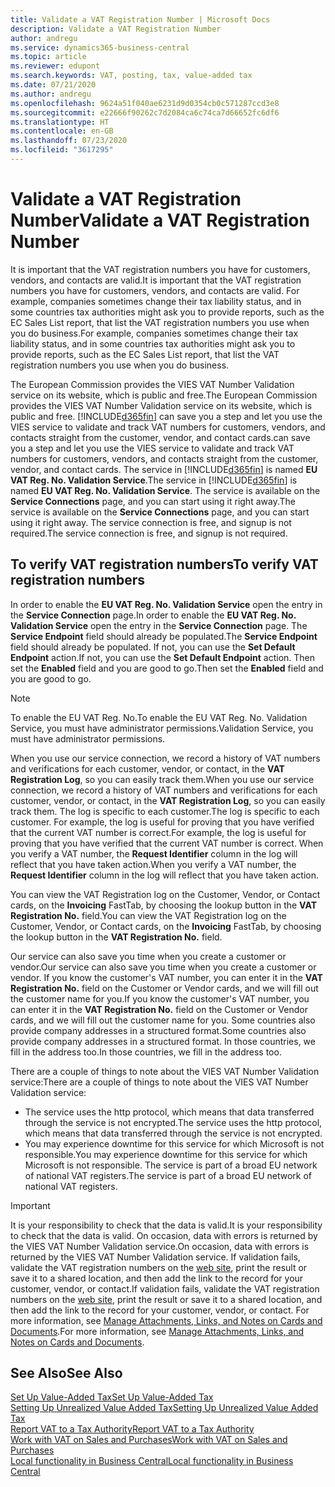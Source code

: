 ```yaml
---
title: Validate a VAT Registration Number | Microsoft Docs
description: Validate a VAT Registration Number
author: andregu
ms.service: dynamics365-business-central
ms.topic: article
ms.reviewer: edupont
ms.search.keywords: VAT, posting, tax, value-added tax
ms.date: 07/21/2020
ms.author: andregu
ms.openlocfilehash: 9624a51f040ae6231d9d0354cb0c571287ccd3e8
ms.sourcegitcommit: e22666f90262c7d2084ca6c74ca7d66652fc6df6
ms.translationtype: HT
ms.contentlocale: en-GB
ms.lasthandoff: 07/23/2020
ms.locfileid: "3617295"
---
```

# <a name="validate-a-vat-registration-number"></a><span data-ttu-id="8231d-103">Validate a VAT Registration Number</span><span class="sxs-lookup"><span data-stu-id="8231d-103">Validate a VAT Registration Number</span></span>

<span data-ttu-id="8231d-104">It is important that the VAT registration numbers you have for customers, vendors, and contacts are valid.</span><span class="sxs-lookup"><span data-stu-id="8231d-104">It is important that the VAT registration numbers you have for customers, vendors, and contacts are valid.</span></span> <span data-ttu-id="8231d-105">For example, companies sometimes change their tax liability status, and in some countries tax authorities might ask you to provide reports, such as the EC Sales List report, that list the VAT registration numbers you use when you do business.</span><span class="sxs-lookup"><span data-stu-id="8231d-105">For example, companies sometimes change their tax liability status, and in some countries tax authorities might ask you to provide reports, such as the EC Sales List report, that list the VAT registration numbers you use when you do business.</span></span>

<span data-ttu-id="8231d-106">The European Commission provides the VIES VAT Number Validation service on its website, which is public and free.</span><span class="sxs-lookup"><span data-stu-id="8231d-106">The European Commission provides the VIES VAT Number Validation service on its website, which is public and free.</span></span> [!INCLUDE[d365fin](includes/d365fin_md.md)] <span data-ttu-id="8231d-107">can save you a step and let you use the VIES service to validate and track VAT numbers for customers, vendors, and contacts straight from the customer, vendor, and contact cards.</span><span class="sxs-lookup"><span data-stu-id="8231d-107">can save you a step and let you use the VIES service to validate and track VAT numbers for customers, vendors, and contacts straight from the customer, vendor, and contact cards.</span></span> <span data-ttu-id="8231d-108">The service in [!INCLUDE[d365fin](includes/d365fin_md.md)] is named **EU VAT Reg. No. Validation Service**.</span><span class="sxs-lookup"><span data-stu-id="8231d-108">The service in [!INCLUDE[d365fin](includes/d365fin_md.md)] is named **EU VAT Reg. No. Validation Service**.</span></span> <span data-ttu-id="8231d-109">The service is available on the **Service Connections** page, and you can start using it right away.</span><span class="sxs-lookup"><span data-stu-id="8231d-109">The service is available on the **Service Connections** page, and you can start using it right away.</span></span> <span data-ttu-id="8231d-110">The service connection is free, and signup is not required.</span><span class="sxs-lookup"><span data-stu-id="8231d-110">The service connection is free, and signup is not required.</span></span>

## <a name="to-verify-vat-registration-numbers"></a><span data-ttu-id="8231d-111">To verify VAT registration numbers</span><span class="sxs-lookup"><span data-stu-id="8231d-111">To verify VAT registration numbers</span></span>

<span data-ttu-id="8231d-112">In order to enable the **EU VAT Reg. No. Validation Service** open the entry in the **Service Connection** page.</span><span class="sxs-lookup"><span data-stu-id="8231d-112">In order to enable the **EU VAT Reg. No. Validation Service** open the entry in the **Service Connection** page.</span></span> <span data-ttu-id="8231d-113">The **Service Endpoint** field should already be populated.</span><span class="sxs-lookup"><span data-stu-id="8231d-113">The **Service Endpoint** field should already be populated.</span></span> <span data-ttu-id="8231d-114">If not, you can use the **Set Default Endpoint** action.</span><span class="sxs-lookup"><span data-stu-id="8231d-114">If not, you can use the **Set Default Endpoint** action.</span></span> <span data-ttu-id="8231d-115">Then set the **Enabled** field and you are good to go.</span><span class="sxs-lookup"><span data-stu-id="8231d-115">Then set the **Enabled** field and you are good to go.</span></span>

> [!NOTE]
> <span data-ttu-id="8231d-116">To enable the EU VAT Reg. No.</span><span class="sxs-lookup"><span data-stu-id="8231d-116">To enable the EU VAT Reg. No.</span></span> <span data-ttu-id="8231d-117">Validation Service, you must have administrator permissions.</span><span class="sxs-lookup"><span data-stu-id="8231d-117">Validation Service, you must have administrator permissions.</span></span>

<span data-ttu-id="8231d-118">When you use our service connection, we record a history of VAT numbers and verifications for each customer, vendor, or contact, in the **VAT Registration Log**, so you can easily track them.</span><span class="sxs-lookup"><span data-stu-id="8231d-118">When you use our service connection, we record a history of VAT numbers and verifications for each customer, vendor, or contact, in the **VAT Registration Log**, so you can easily track them.</span></span> <span data-ttu-id="8231d-119">The log is specific to each customer.</span><span class="sxs-lookup"><span data-stu-id="8231d-119">The log is specific to each customer.</span></span> <span data-ttu-id="8231d-120">For example, the log is useful for proving that you have verified that the current VAT number is correct.</span><span class="sxs-lookup"><span data-stu-id="8231d-120">For example, the log is useful for proving that you have verified that the current VAT number is correct.</span></span> <span data-ttu-id="8231d-121">When you verify a VAT number, the **Request Identifier** column in the log will reflect that you have taken action.</span><span class="sxs-lookup"><span data-stu-id="8231d-121">When you verify a VAT number, the **Request Identifier** column in the log will reflect that you have taken action.</span></span>

<span data-ttu-id="8231d-122">You can view the VAT Registration log on the Customer, Vendor, or Contact cards, on the **Invoicing** FastTab, by choosing the lookup button in the **VAT Registration No.** field.</span><span class="sxs-lookup"><span data-stu-id="8231d-122">You can view the VAT Registration log on the Customer, Vendor, or Contact cards, on the **Invoicing** FastTab, by choosing the lookup button in the **VAT Registration No.** field.</span></span>  

<span data-ttu-id="8231d-123">Our service can also save you time when you create a customer or vendor.</span><span class="sxs-lookup"><span data-stu-id="8231d-123">Our service can also save you time when you create a customer or vendor.</span></span> <span data-ttu-id="8231d-124">If you know the customer's VAT number, you can enter it in the **VAT Registration No.** field on the Customer or Vendor cards, and we will fill out the customer name for you.</span><span class="sxs-lookup"><span data-stu-id="8231d-124">If you know the customer's VAT number, you can enter it in the **VAT Registration No.** field on the Customer or Vendor cards, and we will fill out the customer name for you.</span></span> <span data-ttu-id="8231d-125">Some countries also provide company addresses in a structured format.</span><span class="sxs-lookup"><span data-stu-id="8231d-125">Some countries also provide company addresses in a structured format.</span></span> <span data-ttu-id="8231d-126">In those countries, we fill in the address too.</span><span class="sxs-lookup"><span data-stu-id="8231d-126">In those countries, we fill in the address too.</span></span>  

<span data-ttu-id="8231d-127">There are a couple of things to note about the VIES VAT Number Validation service:</span><span class="sxs-lookup"><span data-stu-id="8231d-127">There are a couple of things to note about the VIES VAT Number Validation service:</span></span>

* <span data-ttu-id="8231d-128">The service uses the http protocol, which means that data transferred through the service is not encrypted.</span><span class="sxs-lookup"><span data-stu-id="8231d-128">The service uses the http protocol, which means that data transferred through the service is not encrypted.</span></span>  
* <span data-ttu-id="8231d-129">You may experience downtime for this service for which Microsoft is not responsible.</span><span class="sxs-lookup"><span data-stu-id="8231d-129">You may experience downtime for this service for which Microsoft is not responsible.</span></span> <span data-ttu-id="8231d-130">The service is part of a broad EU network of national VAT registers.</span><span class="sxs-lookup"><span data-stu-id="8231d-130">The service is part of a broad EU network of national VAT registers.</span></span>

> [!IMPORTANT]
> <span data-ttu-id="8231d-131">It is your responsibility to check that the data is valid.</span><span class="sxs-lookup"><span data-stu-id="8231d-131">It is your responsibility to check that the data is valid.</span></span> <span data-ttu-id="8231d-132">On occasion, data with errors is returned by the VIES VAT Number Validation service.</span><span class="sxs-lookup"><span data-stu-id="8231d-132">On occasion, data with errors is returned by the VIES VAT Number Validation service.</span></span> <span data-ttu-id="8231d-133">If validation fails, validate the VAT registration numbers on the [web site](https://ec.europa.eu/taxation_customs/vies/), print the result or save it to a shared location, and then add the link to the record for your customer, vendor, or contact.</span><span class="sxs-lookup"><span data-stu-id="8231d-133">If validation fails, validate the VAT registration numbers on the [web site](https://ec.europa.eu/taxation_customs/vies/), print the result or save it to a shared location, and then add the link to the record for your customer, vendor, or contact.</span></span> <span data-ttu-id="8231d-134">For more information, see [Manage Attachments, Links, and Notes on Cards and Documents](ui-how-add-link-to-record.md).</span><span class="sxs-lookup"><span data-stu-id="8231d-134">For more information, see [Manage Attachments, Links, and Notes on Cards and Documents](ui-how-add-link-to-record.md).</span></span>

## <a name="see-also"></a><span data-ttu-id="8231d-135">See Also</span><span class="sxs-lookup"><span data-stu-id="8231d-135">See Also</span></span>

[<span data-ttu-id="8231d-136">Set Up Value-Added Tax</span><span class="sxs-lookup"><span data-stu-id="8231d-136">Set Up Value-Added Tax</span></span>](finance-setup-vat.md)  
[<span data-ttu-id="8231d-137">Setting Up Unrealized Value Added Tax</span><span class="sxs-lookup"><span data-stu-id="8231d-137">Setting Up Unrealized Value Added Tax</span></span>](finance-setup-unrealized-vat.md)  
[<span data-ttu-id="8231d-138">Report VAT to a Tax Authority</span><span class="sxs-lookup"><span data-stu-id="8231d-138">Report VAT to a Tax Authority</span></span>](finance-how-report-vat.md)  
[<span data-ttu-id="8231d-139">Work with VAT on Sales and Purchases</span><span class="sxs-lookup"><span data-stu-id="8231d-139">Work with VAT on Sales and Purchases</span></span>](finance-work-with-vat.md)  
[<span data-ttu-id="8231d-140">Local functionality in Business Central</span><span class="sxs-lookup"><span data-stu-id="8231d-140">Local functionality in Business Central</span></span>](about-localization.md)  
